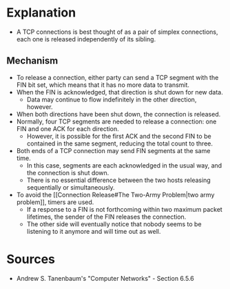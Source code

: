 # Explanation
- A TCP connections is best thought of as a pair of simplex connections, each one is released independently of its sibling.

## Mechanism
- To release a connection, either party can send a TCP segment with the FIN bit set, which means that it has no more data to transmit.
- When the FIN is acknowledged, that direction is shut down for new data. 
	- Data may continue to flow indefinitely in the other direction, however.
- When both directions have been shut down, the connection is released.
- Normally, four TCP segments are needed to release a connection: one FIN and one ACK for each direction.
	- However, it is possible for the first ACK and the second FIN to be contained in the same segment, reducing the total count to three.
- Both ends of a TCP connection may send FIN segments at the same time.
	- In this case, segments are each acknowledged in the usual way, and the connection is shut down.
	- There is no essential difference between the two hosts releasing sequentially or simultaneously.
- To avoid the [[Connection Release#The Two-Army Problem|two army problem]], timers are used.
	- If a response to a FIN is not forthcoming within two maximum packet lifetimes, the sender of the FIN releases the connection.
	- The other side will eventually notice that nobody seems to be listening to it anymore and will time out as well.

# Sources
- Andrew S. Tanenbaum's "Computer Networks" - Section 6.5.6

